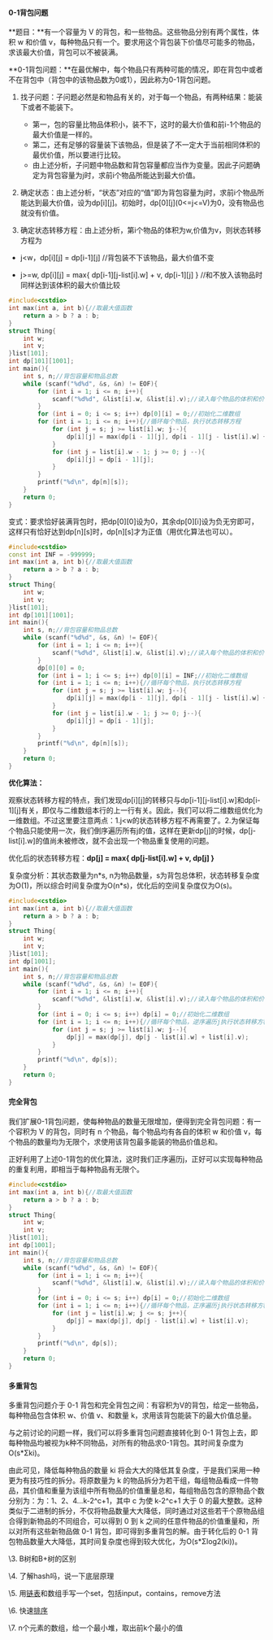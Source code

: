 #### 0-1背包问题

**题目：**有一个容量为 V 的背包，和一些物品。这些物品分别有两个属性，体积 w 和价值 v，每种物品只有一个。要求用这个背包装下价值尽可能多的物品，求该最大价值，背包可以不被装满。 

**0-1背包问题：**在最优解中，每个物品只有两种可能的情况，即在背包中或者不在背包中（背包中的该物品数为0或1），因此称为0-1背包问题。

1. 找子问题：子问题必然是和物品有关的，对于每一个物品，有两种结果：能装下或者不能装下。
	- 第一，包的容量比物品体积小，装不下，这时的最大价值和前i-1个物品的最大价值是一样的。
	- 第二，还有足够的容量装下该物品，但是装了不一定大于当前相同体积的最优价值，所以要进行比较。
	- 由上述分析，子问题中物品数和背包容量都应当作为变量。因此子问题确定为背包容量为j时，求前i个物品所能达到最大价值。

2. 确定状态：由上述分析，“状态”对应的“值”即为背包容量为j时，求前i个物品所能达到最大价值，设为dp\[i][j]。初始时，dp\[0]\[j](0<=j<=V)为0，没有物品也就没有价值。

3. 确定状态转移方程：由上述分析，第i个物品的体积为w,价值为v，则状态转移方程为

- j<w，dp[i]\[j] = dp[i-1]\[j]     //背包装不下该物品，最大价值不变 

- j>=w, dp[i]\[j] = max{ dp[i-1]\[j-list[i].w] + v, dp[i-1]\[j] } //和不放入该物品时同样达到该体积的最大价值比较

```c++
#include<cstdio>
int max(int a, int b){//取最大值函数
    return a > b ? a : b;
}
struct Thing{
    int w;
    int v;
}list[101];
int dp[101][1001];
int main(){
    int s, n;//背包容量和物品总数
    while (scanf("%d%d", &s, &n) != EOF){
        for (int i = 1; i <= n; i++){
            scanf("%d%d", &list[i].w, &list[i].v);//读入每个物品的体积和价值
        }
        for (int i = 0; i <= s; i++) dp[0][i] = 0;//初始化二维数组
        for (int i = 1; i <= n; i++){//循环每个物品，执行状态转移方程
            for (int j = s; j >= list[i].w; j--){
                dp[i][j] = max(dp[i - 1][j], dp[i - 1][j - list[i].w] + list[i].v);
            }
            for (int j = list[i].w - 1; j >= 0; j --){
                dp[i][j] = dp[i - 1][j];
            }
        }
        printf("%d\n", dp[n][s]);
    }
    return 0;
}
```

 变式：要求恰好装满背包时，把dp\[0][0]设为0，其余dp\[0][i]设为负无穷即可，这样只有恰好达到dp\[n][s]时，dp\[n][s]才为正值（用优化算法也可以）。 

```c++
#include<cstdio>
const int INF = -999999;
int max(int a, int b){//取最大值函数
    return a > b ? a : b;
}
struct Thing{
    int w;
    int v;
}list[101];
int dp[101][1001];
int main(){
    int s, n;//背包容量和物品总数
    while (scanf("%d%d", &s, &n) != EOF){
        for (int i = 1; i <= n; i++){
            scanf("%d%d", &list[i].w, &list[i].v);//读入每个物品的体积和价值
        }
        dp[0][0] = 0;
        for (int i = 1; i <= s; i++) dp[0][i] = INF;//初始化二维数组
        for (int i = 1; i <= n; i++){//循环每个物品，执行状态转移方程
            for (int j = s; j >= list[i].w; j--){
                dp[i][j] = max(dp[i - 1][j], dp[i - 1][j - list[i].w] + list[i].v);
            }
            for (int j = list[i].w - 1; j >= 0; j--){
                dp[i][j] = dp[i - 1][j];
            }
        }
        printf("%d\n", dp[n][s]);
    }
    return 0;
}
```

**优化算法：**

观察状态转移方程的特点，我们发现dp[i][j]的转移只与dp\[i-1][j-list[i].w]和dp\[i-1][j]有关，即仅与二维数组本行的上一行有关。因此，我们可以将二维数组优化为一维数组。不过这里要注意两点：1.j<w的状态转移方程不再需要了。2.为保证每个物品只能使用一次，我们倒序遍历所有j的值，这样在更新dp[j]的时候，dp[j-list[i].w]的值尚未被修改，就不会出现一个物品重复使用的问题。

优化后的状态转移方程：**dp[j] = max{ dp[j-list[i].w] + v, dp[j] }**

复杂度分析：其状态数量为n*s, n为物品数量，s为背包总体积，状态转移复杂度为O(1)，所以综合时间复杂度为O(n\*s)，优化后的空间复杂度仅为O(s)。

```c++
#include<cstdio>
int max(int a, int b){//取最大值函数
    return a > b ? a : b;
}
struct Thing{
    int w;
    int v;
}list[101];
int dp[1001];
int main(){
    int s, n;//背包容量和物品总数
    while (scanf("%d%d", &s, &n) != EOF){
        for (int i = 1; i <= n; i++){
            scanf("%d%d", &list[i].w, &list[i].v);//读入每个物品的体积和价值
        }
        for (int i = 0; i <= s; i++) dp[i] = 0;//初始化二维数组
        for (int i = 1; i <= n; i++){//循环每个物品，逆序遍历j执行状态转移方程
            for (int j = s; j >= list[i].w; j--){
                dp[j] = max(dp[j], dp[j - list[i].w] + list[i].v);
            }
        }
        printf("%d\n", dp[s]);
    }
    return 0;
}
```

#### **完全背包**

我们扩展0-1背包问题，使每种物品的数量无限增加，便得到完全背包问题：有一个容积为 V 的背包，同时有 n 个物品，每个物品均有各自的体积 w 和价值 v，每个物品的数量均为无限个，求使用该背包最多能装的物品价值总和。

正好利用了上述0-1背包的优化算法，这时我们正序遍历j，正好可以实现每种物品的重复利用，即相当于每种物品有无限个。

```c++
#include<cstdio>
int max(int a, int b){//取最大值函数
    return a > b ? a : b;
}
struct Thing{
    int w;
    int v;
}list[101];
int dp[1001];
int main(){
    int s, n;//背包容量和物品总数
    while (scanf("%d%d", &s, &n) != EOF){
        for (int i = 1; i <= n; i++){
            scanf("%d%d", &list[i].w, &list[i].v);//读入每个物品的体积和价值
        }
        for (int i = 0; i <= s; i++) dp[i] = 0;//初始化二维数组
        for (int i = 1; i <= n; i++){//循环每个物品，正序遍历j执行状态转移方程
            for (int j = list[i].w; j <= s; j++){
                dp[j] = max(dp[j], dp[j - list[i].w] + list[i].v);
            }
        }
        printf("%d\n", dp[s]);
    }
    return 0;
}
```

#### **多重背包**

多重背包问题介于 0-1 背包和完全背包之间：有容积为V的背包，给定一些物品，每种物品包含体积 w、价值 v、和数量 k，求用该背包能装下的最大价值总量。

与之前讨论的问题一样，我们可以将多重背包问题直接转化到 0-1 背包上去，即每种物品均被视为k种不同物品，对所有的物品求0-1背包。其时间复杂度为O(s*Σki)。

由此可见，降低每种物品的数量 ki 将会大大的降低其复杂度，于是我们采用一种更为有技巧性的拆分。将原数量为 k 的物品拆分为若干组，每组物品看成一件物品，其价值和重量为该组中所有物品的价值重量总和，每组物品包含的原物品个数分别为：为：1、2、4…k-2^c+1，其中 c 为使 k-2^c+1 大于 0 的最大整数。这种类似于二进制的拆分，不仅将物品数量大大降低，同时通过对这些若干个原物品组合得到新物品的不同组合，可以得到 0 到 k 之间的任意件物品的价值重量和，所以对所有这些新物品做 0-1 背包，即可得到多重背包的解。由于转化后的 0-1 背包物品数量大大降低，其时间复杂度也得到较大优化，为O(s*Σlog2(ki))。



 \3. B树和B+树的区别 

 \4. 了解hash吗，说一下底层原理 

 \5. 用[链表]()和数组手写一个set，包括input，contains，remove方法 

 \6. 快速[排序]() 

  \7. n个元素的数组，给一个最小堆，取出前k个最小的值